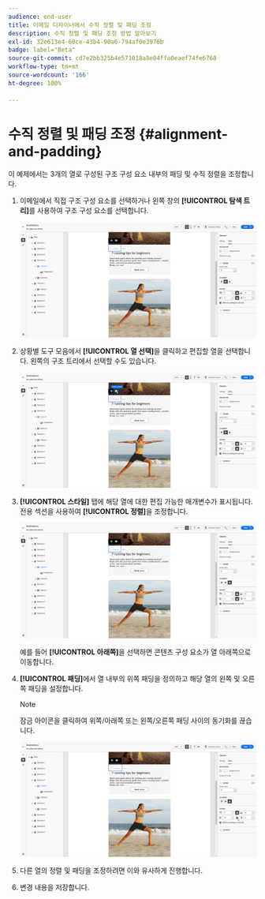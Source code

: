 ```yaml
---
audience: end-user
title: 이메일 디자이너에서 수직 정렬 및 패딩 조정
description: 수직 정렬 및 패딩 조정 방법 알아보기
exl-id: 32e613e4-60ce-43b4-90a6-794af0e3976b
badge: label="Beta"
source-git-commit: cd7e2bb325b4e571018a8e04ffa0eaef74fe6768
workflow-type: tm+mt
source-wordcount: '166'
ht-degree: 100%

---
```



# 수직 정렬 및 패딩 조정 {#alignment-and-padding}

이 예제에서는 3개의 열로 구성된 구조 구성 요소 내부의 패딩 및 수직 정렬을 조정합니다.

1. 이메일에서 직접 구조 구성 요소를 선택하거나 왼쪽 창의 **[!UICONTROL 탐색 트리]**&#x200B;를 사용하여 구조 구성 요소를 선택합니다.

   ![](assets/alignment_1.png)

1. 상황별 도구 모음에서 **[!UICONTROL 열 선택]**&#x200B;을 클릭하고 편집할 열을 선택합니다. 왼쪽의 구조 트리에서 선택할 수도 있습니다.

   ![](assets/alignment_2.png)

1. **[!UICONTROL 스타일]** 탭에 해당 열에 대한 편집 가능한 매개변수가 표시됩니다. 전용 섹션을 사용하여 **[!UICONTROL 정렬]**&#x200B;을 조정합니다.

   ![](assets/alignment_3.png)

   예를 들어 **[!UICONTROL 아래쪽]**&#x200B;을 선택하면 콘텐츠 구성 요소가 열 아래쪽으로 이동합니다.

1. **[!UICONTROL 패딩]**&#x200B;에서 열 내부의 위쪽 패딩을 정의하고 해당 열의 왼쪽 및 오른쪽 패딩을 설정합니다.

   >[!NOTE]
   >
   >잠금 아이콘을 클릭하여 위쪽/아래쪽 또는 왼쪽/오른쪽 패딩 사이의 동기화를 끊습니다.

   ![](assets/alignment_4.png)

1. 다른 열의 정렬 및 패딩을 조정하려면 이와 유사하게 진행합니다.

1. 변경 내용을 저장합니다.
